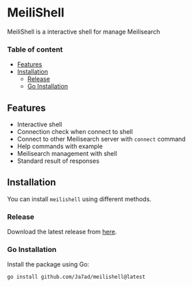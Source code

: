 # MeiliShell
MeiliShell is a interactive shell for manage Meilisearch

### Table of content

- [Features](#features)
- [Installation](#installation)
  - [Release](#release)
  - [Go Installation](#go-installation)

## Features

- Interactive shell
- Connection check when connect to shell
- Connect to other Meilisearch server with `connect` command
- Help commands with example
- Meilisearch management with shell
- Standard result of responses

## Installation

You can install `meilishell` using different methods.

### Release

Download the latest release from [here](https://github.com/Ja7ad/meilishell/releases).

### Go Installation

Install the package using Go:

```shell
go install github.com/Ja7ad/meilishell@latest
```